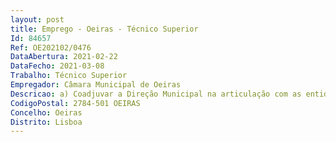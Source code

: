 ```yaml
--- 
layout: post
title: Emprego - Oeiras - Técnico Superior
Id: 84657
Ref: OE202102/0476
DataAbertura: 2021-02-22
DataFecho: 2021-03-08
Trabalho: Técnico Superior
Empregador: Câmara Municipal de Oeiras
Descricao: a) Coadjuvar a Direção Municipal na articulação com as entidades participadas pelo município, facilitando a articulação entre as unidades orgânicas municipais e as entidades participadas b) Informar a DMAG sobre o cumprimento da legislação aplicável e as orientações estratégicas prosseguidas pelas entidades, designadamente, no que concerne à respetiva gestão e controlo da atividade c) Manter um sistema de controlo interno de todas as participações municipais, reportando à Direção Municipal, por meio da elaboração de relatórios de avaliação periódicos, o cumprimento dos objetivos e das regras de boas práticas de gestão prosseguidos pelas entidades participadas d) Preparar propostas de definição de orientações estratégicas e objetivos de gestão, bem como avaliar o respetivo cumprimento, apoiando a tomada de decisão do município e) Analisar projetos de reestruturação empresarial, de criação de novas empresas, associações, ou fundações e de alienação de participações do município f) Elaboração de instrumentos jurídicos de contratação com empresas municipais e entidades participadas.Perfil profissional        Excelente capacidade organizativa         Conhecimento da Organização        Capacidade de adaptação e resistência à pressão        Capacidade de análise da informação e sentido crítico        Elevada disponibilidade e envolvimento com o trabalho e com os objetivos do serviço         Conhecimentos de informática na ótica do utilizador.
CodigoPostal: 2784-501 OEIRAS
Concelho: Oeiras
Distrito: Lisboa
--- 
```


